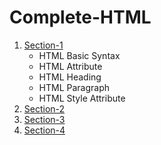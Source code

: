 # Complete-HTML
1. [Section-1](https://github.com/fethicekinmez/Complete-HTML/tree/main/Section-1)
   - HTML Basic Syntax
   - HTML Attribute
   - HTML Heading
   - HTML Paragraph
   - HTML Style Attribute
3. [Section-2]()
4. [Section-3]()
5. [Section-4]()

